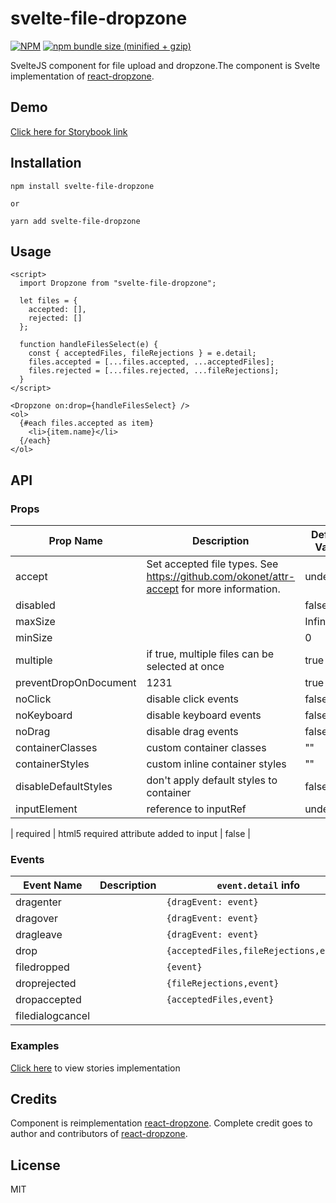 # svelte-file-dropzone

[![NPM](https://img.shields.io/npm/v/svelte-file-dropzone.svg)](https://www.npmjs.com/package/svelte-file-dropzone)
[![npm bundle size (minified + gzip)](https://img.shields.io/bundlephobia/minzip/svelte-file-dropzone.svg)](https://www.npmjs.com/package/svelte-file-dropzone)

SvelteJS component for file upload and dropzone.The component is Svelte implementation of [react-dropzone](https://github.com/react-dropzone/react-dropzone).

## Demo

[Click here for Storybook link](https://svelte-file-dropzone.netlify.app/?path=/info/examples--basic-dropzone)

## Installation

```
npm install svelte-file-dropzone

or

yarn add svelte-file-dropzone
```

## Usage

```svelte
<script>
  import Dropzone from "svelte-file-dropzone";

  let files = {
    accepted: [],
    rejected: []
  };

  function handleFilesSelect(e) {
    const { acceptedFiles, fileRejections } = e.detail;
    files.accepted = [...files.accepted, ...acceptedFiles];
    files.rejected = [...files.rejected, ...fileRejections];
  }
</script>

<Dropzone on:drop={handleFilesSelect} />
<ol>
  {#each files.accepted as item}
    <li>{item.name}</li>
  {/each}
</ol>
```

## API

### Props

| Prop Name             | Description                                                                              | Default Value |
| --------------------- | ---------------------------------------------------------------------------------------- | ------------- |
| accept                | Set accepted file types. See https://github.com/okonet/attr-accept for more information. | undefined     |
| disabled              |                                                                                          | false         |
| maxSize               |                                                                                          | Infinity      |
| minSize               |                                                                                          | 0             |
| multiple              | if true, multiple files can be selected at once                                          | true          |
| preventDropOnDocument | 1231                                                                                     | true          |
| noClick               | disable click events                                                                     | false         |
| noKeyboard            | disable keyboard events                                                                  | false         |
| noDrag                | disable drag events                                                                      | false         |
| containerClasses      | custom container classes                                                                 | ""            |
| containerStyles       | custom inline container styles                                                           | ""            |
| disableDefaultStyles  | don't apply default styles to container                                                  | false         |
| inputElement              | reference to inputRef                                                                    | undefined     |

| required              | html5 required attribute added to input                                                  | false         |

### Events

| Event Name       | Description | `event.detail` info                    |
| ---------------- | ----------- | -------------------------------------- |
| dragenter        |             | `{dragEvent: event}`                   |
| dragover         |             | `{dragEvent: event}`                   |
| dragleave        |             | `{dragEvent: event}`                   |
| drop             |             | `{acceptedFiles,fileRejections,event}` |
| filedropped      |             | `{event}`                              |
| droprejected     |             | `{fileRejections,event}`               |
| dropaccepted     |             | `{acceptedFiles,event}`                |
| filedialogcancel |             |                                        |

### Examples

[Click here](https://github.com/thecodejack/svelte-file-dropzone/tree/master/stories/views) to view stories implementation

## Credits

Component is reimplementation [react-dropzone](https://github.com/react-dropzone/react-dropzone). Complete credit goes to author and contributors of [react-dropzone](https://github.com/react-dropzone/react-dropzone).

## License

MIT
